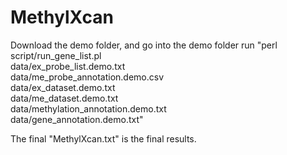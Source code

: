 # MethylXcan

Download the demo folder, and go into the demo folder run 
      "perl script/run_gene_list.pl \
            data/ex_probe_list.demo.txt \
            data/me_probe_annotation.demo.csv \
            data/ex_dataset.demo.txt \
            data/me_dataset.demo.txt \
            data/methylation_annotation.demo.txt \
            data/gene_annotation.demo.txt"
            
The final "MethylXcan.txt" is the final results.
